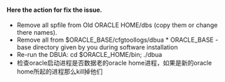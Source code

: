 #### Here the action for fix the issue.
- Remove all spfile from Old ORACLE HOME/dbs (copy them or change there names).
- Remove all from $ORACLE_BASE/cfgtoollogs/dbua * ORACLE_BASE - base directory given by you during software installation
- Re-run the DBUA: cd $ORACLE_HOME/bin; ./dbua
- 检查oracle启动进程是否数据老的oracle home进程，如果是新的oracle home所起的进程那么kill掉他们